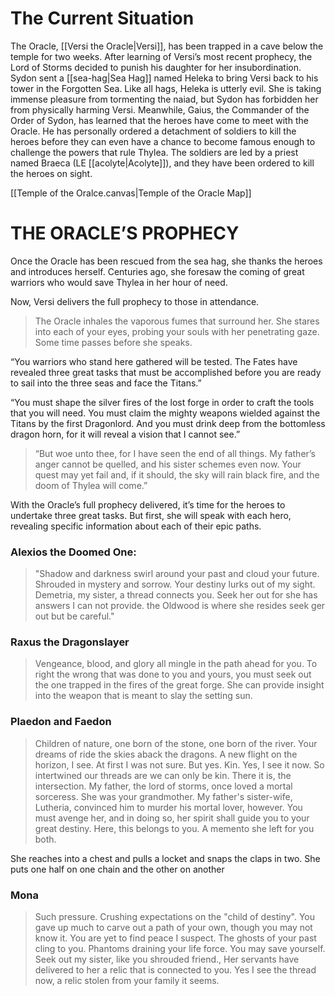 # The Current Situation

The Oracle, [[Versi the Oracle|Versi]], has been trapped in a cave below the temple for two weeks. After learning of Versi’s most recent prophecy, the Lord of Storms decided to punish his daughter for her insubordination. Sydon sent a [[sea-hag|Sea Hag]] named Heleka to bring Versi back to his tower in the Forgotten Sea. Like all hags, Heleka is utterly evil. She is taking immense pleasure from tormenting the naiad, but Sydon has forbidden her from physically harming Versi.
Meanwhile, Gaius, the Commander of the Order of Sydon, has learned that the heroes have come to meet with the Oracle. He has personally ordered a detachment of soldiers to kill the heroes before they can even have a chance to become famous enough to challenge the powers that rule Thylea. The soldiers are led by a priest named Braeca (LE [[acolyte|Acolyte]]), and they have been ordered to kill the heroes on sight.

[[Temple of the Oralce.canvas|Temple of the Oracle Map]]

# THE ORACLE’S PROPHECY

Once the Oracle has been rescued from the sea hag, she thanks the heroes and introduces herself. Centuries ago, she foresaw the coming of great warriors who would save Thylea in her hour of need.

Now, Versi delivers the full prophecy to those in attendance.

>The Oracle inhales the vaporous fumes that surround her. She stares into each of your eyes, probing your souls with her penetrating gaze. Some time passes before she speaks.
>
“You warriors who stand here gathered will be tested. The Fates have revealed three great tasks that must be accomplished before you are ready to sail into the three seas and face the Titans.”
>
“You must shape the silver fires of the lost forge in order to craft the tools that you will need. You must claim the mighty weapons wielded against the Titans by the first Dragonlord. And you must drink deep from the bottomless dragon horn, for it will reveal a vision that I cannot see.”
>
>“But woe unto thee, for I have seen the end of all things. My father’s anger cannot be quelled, and his sister schemes even now. Your quest may yet fail and, if it should, the sky will rain black fire, and the doom of Thylea will come.”

With the Oracle’s full prophecy delivered, it’s time for the heroes to undertake three great tasks. But first, she will speak with each hero, revealing specific information about each of their epic paths.

### Alexios the Doomed One:

> "Shadow and darkness swirl around your past and cloud your future. Shrouded in mystery and sorrow.  Your destiny lurks out of my sight. Demetria, my sister, a thread connects you. Seek her out for she has answers I can not provide. the Oldwood is where she resides seek ger out but be careful."

### Raxus the Dragonslayer
> Vengeance, blood, and glory all mingle in the path ahead for you. To right the wrong that was done to you and yours, you must seek out the one trapped in the fires of the great forge. She can provide insight into the weapon that is meant to slay the setting sun.

### Plaedon and Faedon
>Children of nature, one born of the stone, one born of the river. Your dreams of ride the skies aback the dragons. A new flight on the horizon, I see. 
>At first I was not sure. But yes. Kin. Yes, I see it now. So intertwined our threads are we can only be kin. There it is, the intersection. My father, the lord of storms, once loved a mortal sorceress. She was your grandmother. My father's sister-wife, Lutheria, convinced him to murder his mortal lover, however. You must avenge her, and in doing so, her spirit shall guide you to your great destiny.
>Here, this belongs to you. A memento she left for you both. 

She reaches into a chest and pulls a locket and snaps the claps in two. She puts one half on one chain and the other on another

### Mona
>Such pressure. Crushing expectations on the "child of destiny". You gave up much to carve out a path of your own, though you may not know it. You are yet to find peace I suspect. The ghosts of your past cling to you. Phantoms draining your life force. You  may save yourself. Seek out my sister, like you shrouded friend., Her servants have delivered to her a relic that is connected to you. Yes I see the thread now, a relic stolen from your family it seems. 

